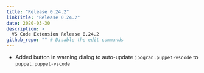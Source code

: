 ```yaml
---
title: "Release 0.24.2"
linkTitle: "Release 0.24.2"
date: 2020-03-30
description: >
  VS Code Extension Release 0.24.2
github_repo: "" # Disable the edit commands
---
```


- Added button in warning dialog to auto-update `jpogran.puppet-vscode` to `puppet.puppet-vscode`
